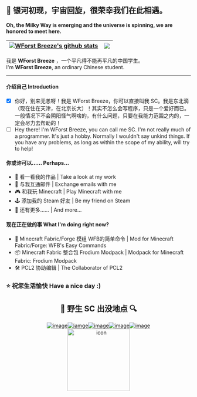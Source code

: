 <!---此为WForst-Breeze的profile的readme.md，将会展示在WForst-Breeze的个人主页上。--->
## 👋 银河初现，宇宙回旋，很荣幸我们在此相遇。  
**Oh, the Milky Way is emerging and the universe is spinning, we are honored to meet here.**
<!---README Stats--->
<!---鬼知道为什么这破玩意老是坏，蒸的服辣！！--->
| <a href="https://github.com/anuraghazra/github-readme-stats"><img align="center" src="https://github-readme-stats.vercel.app/api?username=WForst-Breeze&show_icons=true&include_all_commits=true&theme=buefy&hide_border=true" alt="WForst Breeze's github stats" /></a> | <a href="https://github.com/anuraghazra/github-readme-stats"><img align="center" src="https://github-readme-stats.vercel.app/api/top-langs/?username=WForst-Breeze&layout=compact&theme=buefy&hide_border=true" /></a> |
| ------------- | ------------- |

我是 **WForst Breeze** ，一个平凡得不能再平凡的中国学生。  
I'm **WForst Breeze**, an ordinary Chinese student.

---

#### 介绍自己 Introduction
- [x] 你好，别来无恙呀！我是 WForst Breeze，你可以直接叫我 SC。我是东北滴（现在住在天津，在北京长大）！其实不怎么会写程序，只是一个爱好而已。一般情况下不会阴阳怪气啊啥的，有什么问题，只要在我能力范围之内的，一定会尽力去帮助的！  
- [ ] Hey there! I'm WForst Breeze, you can call me SC. I'm not really much of a programmer. It's just a hobby. Normally I wouldn't say unkind things. If you have any problems, as long as within the scope of my ability, will try to help!
#### 你或许可以…… Perhaps...
- 🤩 看一看我的作品 | Take a look at my work
- 💬 与我互通邮件 | Exchange emails with me
- 🎮 和我玩 Minecraft | Play Minecraft with me
- 🕹 添加我的 Steam 好友 | Be my friend on Steam
- 🤔 还有更多…… | And more...
#### 现在正在做的事 What I'm doing right now?
- 🎲 Minecraft Fabric/Forge 模组 WFB的简单命令 | Mod for Minecraft Fabric/Forge: WFB's Easy Commands
- 📦 Minecraft Fabric 整合包 Frodium Modpack | Modpack for Minecraft Fabric: Frodium Modpack
- 🛠 PCL2 协助编辑 | The Collaborator of PCL2  

### ⭐ 祝您生活愉快 Have a nice day :)
<!---自2023.1.12开始统计的页面访问数量--->
<!---已弃用![Page Views Count](https://badges.toozhao.com/badges/01GPHXFCCQ0WANPJ2B5Q8MGJG5/blue.svg)  --->

<div align="center">

## 🔎 野生 SC 出没地点 🔍
<!---相关链接--->
[![image](https://img.shields.io/badge/-BiliBili-fb7299?style=for-the-badge)](https://space.bilibili.com/506713078)[![iamge](https://img.shields.io/badge/-AFDian-946ce6?style=for-the-badge)](https://afdian.net/a/Bailey_Z)[![image](https://img.shields.io/badge/-Twitter-1D9BF0?style=for-the-badge)](https://twitter.com/RbreezeQ)[![image](https://img.shields.io/badge/-Wikipedia-f4f4f4?style=for-the-badge)](https://zh.wikipedia.org/wiki/User:WForstQing)[![image](https://img.shields.io/badge/-Buy%20Me%20A%20Coffee-ffdd00?style=for-the-badge)](https://www.buymeacoffee.com/WForstB)  
<img src="https://profile-counter.glitch.me/WForst_Breeze/count.svg" alt="icon" width="170px">
</div>
